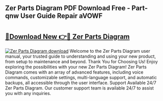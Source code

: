 ## Zer Parts Diagram PDF Download Free - Part-qnw User Guide Repair aVOWF

# <h2><a href="http://dfkwsbk.blite.top/?on=Zer+Parts+Diagram">🔗Download New 👉🔴 Zer Parts Diagram</a></h2>

[![Zer Parts Diagram download](https://i.imgur.com/lujVjoI.png)](http://dfkwsbk.blite.top/?on=Zer+Parts+Diagram)
Welcome to the Zer Parts Diagram user manual, your trusted guide to understanding and using your new product, from setup to maintenance and beyond. Thank You for Choosing Us! Enjoy exploring the possibilities with your new Zer Parts Diagram! Zer Parts Diagram comes with an array of advanced features, including voice commands, customizable settings, multi-language support, and automatic backups, all accessible through the user interface. Support Available 24/7 Zer Parts Diagram. Our customer support team is available 24/7 to assist you with any inquiries.
